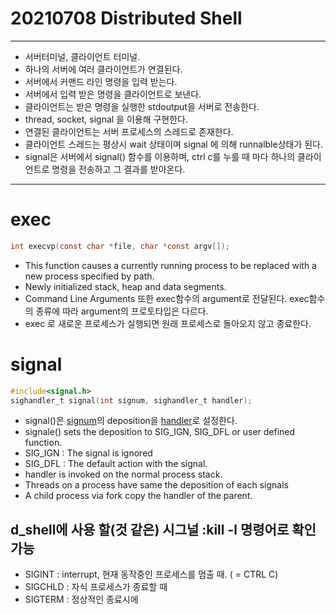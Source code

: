 # 20210708 Distributed Shell
---
- 서버터미널, 클라이언트 터미널.
- 하나의 서버에 여러 클라이언트가 연결된다.
- 서버에서 커맨드 라인 명령을 입력 받는다.
- 서버에서 입력 받은 명령을 클라이언트로 보낸다. 
- 클라이언트는 받은 명령을 실행한 stdoutput을 서버로 전송한다.
- thread, socket, signal 을 이용해 구현한다.
- 연결된 클라이언트는 서버 프로세스의 스레드로 존재한다.
- 클라이언트 스레드는 평상시 wait 상태이며 signal 에 의해 runnalble상태가 된다.
- signal은 서버에서 signal() 함수를 이용하며, ctrl c를 누를 때 마다 하나의
클라이언트로 명령을 전송하고 그 결과를 받아온다.  
---  
# exec
~~~c
int execvp(const char *file, char *const argv[]);
~~~
- This function causes a currently running process to be replaced with a
new process specified by path. 
- Newly initialized stack, heap and data segments.
- Command Line Arguments 또한 exec함수의 argument로 전달된다. 
exec함수의 종류에 따라 argument의 프로토타입은 다르다. 
- exec 로 새로운 프로세스가 실행되면 원래 프로세스로 돌아오지 않고 종료한다.

# signal

~~~c
#include<signal.h>
sighandler_t signal(int signum, sighandler_t handler);
~~~
- signal()은 <u>signum</u>의 deposition을 <u>handler</u>로
설정한다.  
- signale() sets the deposition to SIG_IGN, SIG_DFL or user defined function.   
- SIG_IGN : The signal is ignored  
- SIG_DFL : The default action with the signal.
- handler is invoked on the normal process stack.
- Threads on a process have same the deposition of each signals
- A child process via fork copy the handler of the parent.

## d_shell에 사용 할(것 같은) 시그널 :kill -l 명령어로 확인 가능
- SIGINT : interrupt, 현재 동작중인 프로세스를 멈출 때. ( = CTRL C)
- SIGCHLD : 자식 프로세스가 종료할 때 
- SIGTERM : 정상적인 종료시에
